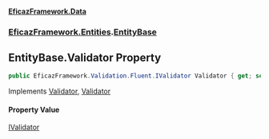 #### [EficazFramework.Data](EficazFrameworkData.md 'EficazFramework Data')
### [EficazFramework.Entities](EficazFrameworkData.md#EficazFramework.Entities 'EficazFramework.Entities').[EntityBase](EficazFramework.Entities/EntityBase.md 'EficazFramework.Entities.EntityBase')

## EntityBase.Validator Property

```csharp
public EficazFramework.Validation.Fluent.IValidator Validator { get; set; }
```

Implements [Validator](EficazFramework.Validation/IFluentValidatableClass/Validator.md 'EficazFramework.Validation.IFluentValidatableClass.Validator'), [Validator](EficazFramework.Entities/IEntity/Validator.md 'EficazFramework.Entities.IEntity.Validator')

#### Property Value
[IValidator](EficazFramework.Validation.Fluent/IValidator.md 'EficazFramework.Validation.Fluent.IValidator')
